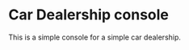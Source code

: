 Car Dealership console
======================

This is a simple console for a simple car dealership.
